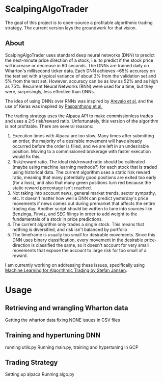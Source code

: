 # ScalpingAlgoTrader

The goal of this project is to open-source a profitable algorithmic trading strategy. The current version lays the groundwork for that vision. 


## About

ScalpingAlgoTrader uses standard deep neural networks (DNN) to predict the next-minute price direction of a stock, i.e. to predict if the stock price will increase or decrease in 60 seconds. The DNNs are trained daily on Wharton's millisecond ticker data. Each DNN achieves ~65% accuracy on the test set with a typical variance of about 3% from the validation set and 5% from the test set. However, accuracy can be as low as 52% and as high as 75%. Recurrent Neural Networks (RNN) were used for a time, but they were, surprisingly, less effective than DNNs. 

The idea of using DNNs over RNNs was inspired by [Arevalo et al.](https://www.researchgate.net/publication/305214717_High-Frequency_Trading_Strategy_Based_on_Deep_Neural_Networks) and the use of Keras was inspired by [Paspanthong et al.](http://cs229.stanford.edu/proj2019spr/report/28.pdf)

The trading strategy uses the Alpaca API to make commissionless trades and uses a 2:5 risk/reward ratio. Unfortunately, this version of the algorithm is not profitable. There are several reasons:
  1. Execution times with Alpaca are too slow. Many times after submitting an order, the majority of a desirable movement will have already     occurred before the order is filled, and we are left in an undesirable position. Moving to a commissioned brokerage with faster execution would fix this.
  2. Risk/reward ratio. The ideal risk/reward ratio should be calibrated (maybe using machine learning methods?) for each stock that is traded using historical data. The current algorithm uses a static risk reward ratio, meaning that many potentially good positions are exited too early (for a loss), and also that many green positions turn red because the static reward percentage isn't reached.
  3. Not taking into account news, general market trends, sector sympathy, etc. It doesn't matter how well a DNN can predict yesterday's price movements if news comes out during premarket that affects the entire trading day. Another script should be written to tune into sources like Benzinga, Finviz, and SEC filings in order to add weight to the fundamentals of a stock in price predictions.
  4. The current algorithm only trades a single stock. This means that nothing is diversified, and risk isn't balanced by portfolio
  5. The timeframe is usually too small for desirable movements. Since this DNN uses binary classification, every movement in the desirable price-direction is classified the same, so it doesn't account for very small movements that expose the account to large risk for too small of a reward.
 
I am currently working on addressing these issues, specifically using [Machine Learning for Algorithmic Trading by Stefan Jansen](https://github.com/stefan-jansen/machine-learning-for-trading).

# Usage

## Retrieving and wrangling Wharton data
Getting the wharton data
fixing NONE issues in CSV files

## Training and hypertuning DNN
running utils.py
Running main.py, training and hypertuning in GCP 

## Trading Strategy
Setting up alpaca 
Running algo.py

